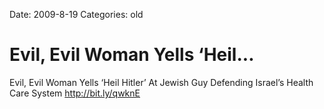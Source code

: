 Date: 2009-8-19
Categories: old

# Evil, Evil Woman Yells ‘Heil...

Evil, Evil Woman Yells ‘Heil Hitler’ At Jewish Guy Defending Israel’s Health Care System <a href="http://bit.ly/qwknE" rel="nofollow">http://bit.ly/qwknE</a>
